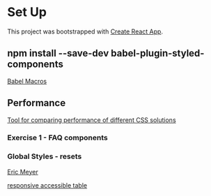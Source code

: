# Set Up

This project was bootstrapped with [Create React App](https://github.com/facebook/create-react-app).

## npm install --save-dev babel-plugin-styled-components

[Babel Macros](https://github.com/kentcdodds/babel-plugin-macros)

## Performance

[Tool for comparing performance of different CSS solutions](https://necolas.github.io/react-native-web/benchmarks/)

### Exercise 1 - FAQ components

### Global Styles - resets

[Eric Meyer](https://meyerweb.com/eric/tools/css/reset/)

[responsive accessible table](https://adrianroselli.com/2017/11/a-responsive-accessible-table.html#Example)
